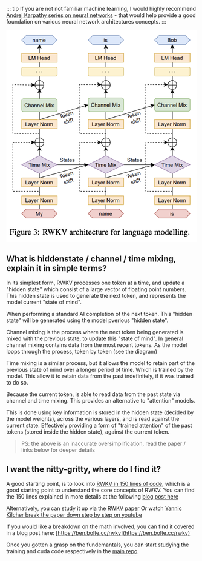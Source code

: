 ::: tip
If you are not not familiar machine learning, I would highly recommend [Andrej Karpathy series on neural networks](https://www.youtube.com/watch?v=VMj-3S1tku0&list=PLAqhIrjkxbuWI23v9cThsA9GvCAUhRvKZ&ab_channel=AndrejKarpathy) - that would help provide a good foundation on various neural network architectures concepts.
:::

![Digram showing the flow of the hiddenstates](../img/hidden-state-flow.png)

## What is hiddenstate / channel / time mixing, explain it in simple terms?

In its simplest form, RWKV processes one token at a time, and update a "hidden state" which consist of a large vector of floating point numbers. This hidden state is used to generate the next token, and represents the model current "state of mind".

When performing a standard AI completion of the next token. This "hidden state" will be generated using the model pverious "hidden state".

Channel mixing is the process where the next token being generated is mixed with the previous state, to update this "state of mind". In general channel mixing contains data from the most recent tokens. As the model loops through the process, token by token (see the diagram)

Time mixing is a similar process, but it allows the model to retain part of the previous state of mind over a longer period of time. Which is trained by the model. This allow it to retain data from the past indefinitely, if it was trained to do so.

Because the current token, is able to read data from the past state via channel and time mixing. This provides an alternative to "attention" models. 

This is done using key information is stored in the hidden state (decided by the model weights), across the various layers, and is read against the current state. Effectively providing a form of "trained attention" of the past tokens (stored inside the hidden state), against the current token.

> PS: the above is an inaccurate oversimplification, read the paper / links below for deeper details

## I want the nitty-gritty, where do I find it?

A good starting point, is to look into [RWKV in 150 lines of code](https://github.com/BlinkDL/ChatRWKV/blob/main/RWKV_in_150_lines.py), which is a good starting point to understand the core concepts of RWKV. You can find the 150 lines explained in more details at the following [blog post here](https://johanwind.github.io/2023/03/23/rwkv_details.html)

Alternatively, you can study it up via the [RWKV paper](https://arxiv.org/abs/2305.13048)
Or watch [Yannic Kilcher break the paper down step by step on youtube](https://www.youtube.com/watch?v=x8pW19wKfXQ&pp=ygUEUldLVg%3D%3D)

If you would like a breakdown on the math involved, you can find it covered in a blog post here: [https://ben.bolte.cc/rwkv](https://ben.bolte.cc/rwkv)

Once you gotten a grasp on the fundemantals, you can start studying the training and cuda code respectively in the [main repo](https://github.com/BlinkDL/RWKV-LM)
